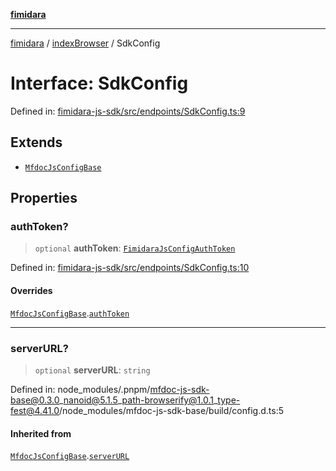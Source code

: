 [**fimidara**](../../README.md)

***

[fimidara](../../modules.md) / [indexBrowser](../README.md) / SdkConfig

# Interface: SdkConfig

Defined in: [fimidara-js-sdk/src/endpoints/SdkConfig.ts:9](https://github.com/softkave/fimidara/blob/feac071900ab8644442d355e5cb5db9df2f34600/fimidara-js-sdk/src/endpoints/SdkConfig.ts#L9)

## Extends

- [`MfdocJsConfigBase`](MfdocJsConfigBase.md)

## Properties

### authToken?

> `optional` **authToken**: [`FimidaraJsConfigAuthToken`](../type-aliases/FimidaraJsConfigAuthToken.md)

Defined in: [fimidara-js-sdk/src/endpoints/SdkConfig.ts:10](https://github.com/softkave/fimidara/blob/feac071900ab8644442d355e5cb5db9df2f34600/fimidara-js-sdk/src/endpoints/SdkConfig.ts#L10)

#### Overrides

[`MfdocJsConfigBase`](MfdocJsConfigBase.md).[`authToken`](MfdocJsConfigBase.md#authtoken)

***

### serverURL?

> `optional` **serverURL**: `string`

Defined in: node\_modules/.pnpm/mfdoc-js-sdk-base@0.3.0\_nanoid@5.1.5\_path-browserify@1.0.1\_type-fest@4.41.0/node\_modules/mfdoc-js-sdk-base/build/config.d.ts:5

#### Inherited from

[`MfdocJsConfigBase`](MfdocJsConfigBase.md).[`serverURL`](MfdocJsConfigBase.md#serverurl)
